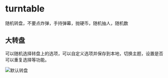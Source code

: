 # turntable
随机转盘，不要点炸弹，手持弹幕，抛硬币，随机抽人，随机数

## 大转盘
可以随机选择转盘上的选项，可以自定义选项并保存到本地，切换主题，设置是否可以重复选择等功能。

![默认转盘](https://pic.imgdb.cn/item/63b5b04dbe43e0d30eb60673.jpg)
